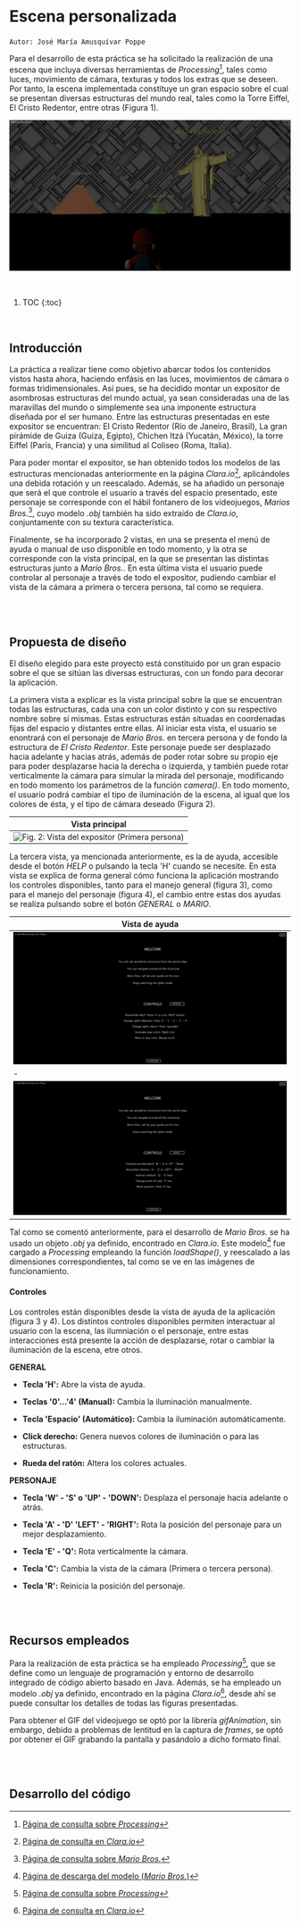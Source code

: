 # Escena personalizada

`Autor: José María Amusquívar Poppe`

Para el desarrollo de esta práctica se ha solicitado la realización de una escena que incluya diversas herramientas de *Processing*[^1], tales como luces, movimiento de cámara, texturas y todos los extras que se deseen. Por tanto, la escena implementada constituye un gran espacio sobre el cual se presentan diversas estructuras del mundo real, tales como la Torre Eiffel, El Cristo Redentor, entre otras (Figura 1).

![](/images/custom_scene/vPrincipal.PNG "Fig. 1: Interfaz de usuario de la aplicación")

<br/>

1. TOC
{:toc}

<br/>

## Introducción

La práctica a realizar tiene como objetivo abarcar todos los contenidos vistos hasta ahora, haciendo enfásis en las luces, movimientos de cámara o formas tridimensionales. Así pues, se ha decidido montar un expositor de asombrosas estructuras del mundo actual, ya sean consideradas una de las maravillas del mundo o simplemente sea una imponente estructura diseñada por el ser humano. Entre las estructuras presentadas en este expositor se encuentran: El Cristo Redentor (Río de Janeiro, Brasil), La gran pirámide de Guiza (Guiza, Egipto), Chichen Itzá (Yucatán, México), la torre Eiffel (París, Francia) y una similitud al Coliseo (Roma, Italia).

Para poder montar el expositor, se han obtenido todos los modelos de las estructuras mencionadas anteriormente en la página *Clara.io*[^2], aplicándoles una debida rotación y un reescalado. Además, se ha añadido un personaje que será el que controle el usuario a través del espacio presentado, este personaje se corresponde con el hábil fontanero de los videojuegos, *Marios Bros.*[^3], cuyo modelo *.obj* también ha sido extraído de *Clara.io*, conjuntamente con su textura característica.

Finalmente, se ha incorporado 2 vistas, en una se presenta el menú de ayuda o manual de uso disponible en todo momento, y la otra se corresponde con la vista principal, en la que se presentan las distintas estructuras junto a *Mario Bros.*. En esta última vista el usuario puede controlar al personaje a través de todo el expositor, pudiendo cambiar el vista de la cámara a primera o tercera persona, tal como se requiera.

<br/>
<br/>

## Propuesta de diseño

El diseño elegido para este proyecto está constituido por un gran espacio sobre el que se sitúan las diversas estructuras, con un fondo para decorar la aplicación.

La primera vista a explicar es la vista principal sobre la que se encuentran todas las estructuras, cada una con un color distinto y con su respectivo nombre sobre sí mismas. Estas estructuras están situadas en coordenadas fijas del espacio y distantes entre ellas. Al iniciar esta vista, el usuario se enontrará con el personaje de *Mario Bros.* en tercera persona y de fondo la estructura de *El Cristo Redentor*. Este personaje puede ser desplazado hacia adelante y hacias atrás, además de poder rotar sobre su propio eje para poder desplazarse hacia la derecha o izquierda, y también puede rotar verticalmente la cámara para simular la mirada del personaje, modificando en todo momento los parámetros de la función *camera()*. En todo momento, el usuario podrá cambiar el tipo de iluminación de la escena, al igual que los colores de ésta, y el tipo de cámara deseado (Figura 2).

| Vista principal |
| - |
| ![](/images/custom_scene/vVisualización.PNG "Fig. 2: Vista del expositor (Primera persona)") |

La tercera vista, ya mencionada anteriormente, es la de ayuda, accesible desde el botón *HELP* o pulsando la tecla 'H' cuando se necesite. En esta vista se explica de forma general cómo funciona la aplicación mostrando los controles disponibles, tanto para el manejo general (figura 3), como para el manejo del personaje (figura 4), el cambio entre estas dos ayudas se realiza pulsando sobre el botón *GENERAL* o *MARIO*.

| Vista de ayuda |
| - |
| ![](/images/custom_scene/vAyuda1.PNG "Fig. 3: Manual de uso y ayuda de la aplicación (GENERAL)") |
| - |
| ![](/images/custom_scene/vAyuda2.PNG "Fig. 4: Manual de uso y ayuda de la aplicación (MARIO BROS)") |

Tal como se comentó anteriormente, para el desarrollo de *Mario Bros.* se ha usado un objeto *.obj* ya definido, encontrado en *Clara.io*. Este modelo[^4] fue cargado a *Processing* empleando la función *loadShape()*, y reescalado a las dimensiones correspondientes, tal como se ve en las imágenes de funcionamiento.

#### Controles

Los controles están disponibles desde la vista de ayuda de la aplicación (figura 3 y 4). Los distintos controles disponibles permiten interactuar al usuario con la escena, las ilumniación o el personaje, entre estas interacciones está presente la acción de desplazarse, rotar o cambiar la iluminación de la escena, etre otros.

**GENERAL**

* **Tecla 'H':** Abre la vista de ayuda.

* **Teclas '0'...'4' (Manual):** Cambia la iluminación manualmente.

* **Tecla 'Espacio' (Automático):** Cambia la iluminación automáticamente.

* **Click derecho:** Genera nuevos colores de iluminación o para las estructuras.

* **Rueda del ratón:** Altera los colores actuales.

**PERSONAJE**

* **Tecla 'W' - 'S' o 'UP' - 'DOWN':** Desplaza el personaje hacia adelante o atrás.

* **Tecla 'A' - 'D' 'LEFT' - 'RIGHT':** Rota la posición del personaje para un mejor desplazamiento.

* **Tecla 'E' - 'Q':** Rota verticalmente la cámara.

* **Tecla 'C':** Cambia la vista de la cámara (Primera o tercera persona).

* **Tecla 'R':** Reinicia la posición del personaje.

<br/>
<br/>

## Recursos empleados

Para la realización de esta práctica se ha empleado *Processing*[^1], que se define como un lenguaje de programación y entorno de desarrollo integrado de código abierto basado en Java. Además, se ha empleado un modelo *.obj* ya definido, encontrado en la página *Clara.io*[^2], desde ahí se puede consultar los detalles de todas las figuras presentadas.

Para obtener el GIF del videojuego se optó por la librería *gifAnimation*, sin embargo, debido a problemas de lentitud en la captura de *frames*, se optó por obtener el GIF grabando la pantalla y pasándolo a dicho formato final.

<br/>
<br/>

## Desarrollo del código

[^1]: [Página de consulta sobre *Processing*](https://processing.org/)
[^2]: [Página de consulta en *Clara.io*](https://clara.io/)
[^3]: [Página de consulta sobre *Mario Bros.*](https://es.wikipedia.org/wiki/Mario_(personaje))
[^4]: [Página de descarga del modelo (*Mario Bros.*)](https://clara.io/view/d7e2b247-379d-4f0f-a5b9-2c94a4c435b8)


